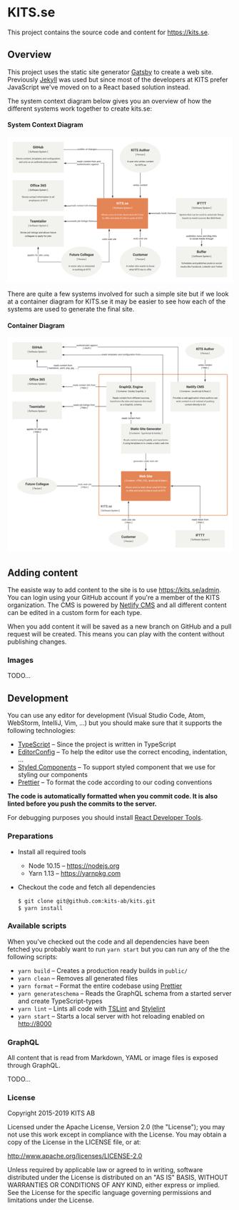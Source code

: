 # KITS.se

This project contains the source code and content for <https://kits.se>.

## Overview

This project uses the static site generator [Gatsby](https://www.gatsbyjs.org) to create a web site. Previously [Jekyll](https://jekyllrb.com) was used but since most of the developers at KITS prefer JavaScript we've moved on to a React based solution instead.

The system context diagram below gives you an overview of how the different systems work together to create kits.se:

#### System Context Diagram

![](docs/SystemContextDiagram.png)

There are quite a few systems involved for such a simple site but if we look at a container diagram for KITS.se it may be easier to see how each of the systems are used to generate the final site.

#### Container Diagram

![](docs/ContainerDiagram.png)

## Adding content

The easiste way to add content to the site is to use <https://kits.se/admin>. You can login using your GitHub account if you're a member of the KITS organization. The CMS is powered by [Netlify CMS](https://www.netlifycms.org) and all different content can be edited in a custom form for each type.

When you add content it will be saved as a new branch on GitHub and a pull request will be created. This means you can play with the content without publishing changes.

### Images

TODO...

## Development

You can use any editor for development (Visual Studio Code, Atom, WebStorm, IntelliJ, Vim, ...) but you should make sure that it supports the following technologies:

- [TypeScript](https://www.typescriptlang.org) – Since the project is written in TypeScript
- [EditorConfig](https://editorconfig.org) – To help the editor use the correct encoding, indentation, ...
- [Styled Components](https://www.styled-components.com) – To support styled component that we use for styling our components
- [Prettier](https://prettier.io) – To format the code according to our coding conventions

**The code is automatically formatted when you commit code. It is also linted before you push the commits to the server.**

For debugging purposes you should install [React Developer Tools](https://github.com/facebook/react-devtools).

### Preparations

- Install all required tools

  - Node 10.15 – <https://nodejs.org>
  - Yarn 1.13 – <https://yarnpkg.com>

- Checkout the code and fetch all dependencies
  ```
  $ git clone git@github.com:kits-ab/kits.git
  $ yarn install
  ```

### Available scripts

When you've checked out the code and all dependencies have been fetched you probably want to run `yarn start` but you can run any of the the following scripts:

- `yarn build` – Creates a production ready builds in `public/`
- `yarn clean` – Removes all generated files
- `yarn format` – Format the entire codebase using [Prettier](https://prettier.io)
- `yarn generateschema` – Reads the GraphQL schema from a started server and create TypeScript-types
- `yarn lint` – Lints all code with [TSLint](https://palantir.github.io/tslint) and [Stylelint](https://stylelint.io)
- `yarn start` – Starts a local server with hot reloading enabled on <http://8000>

### GraphQL

All content that is read from Markdown, YAML or image files is exposed through GraphQL.

TODO...

### License

Copyright 2015-2019 KITS AB

Licensed under the Apache License, Version 2.0 (the "License"); you may not use this work except in compliance with the License. You may obtain a copy of the License in the LICENSE file, or at:

<http://www.apache.org/licenses/LICENSE-2.0>

Unless required by applicable law or agreed to in writing, software distributed under the License is distributed on an "AS IS" BASIS, WITHOUT WARRANTIES OR CONDITIONS OF ANY KIND, either express or implied. See the License for the specific language governing permissions and limitations under the License.
